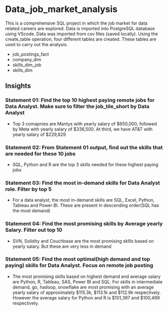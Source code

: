# Data_job_market_analysis
This is a comprehensive SQL project in which the job market for data related careers are explored. Data is imported into PostgreSQL database using VScode. Data was imported from csv files (saved locally). Using the create_table operation, four different tables are created. These tables are used to carry out the analysis. 
- job_postings_fact
- company_dim
- skills_dim_job
- skills_dim

## Insights
### Statement 01: Find the top 10 highest paying remote jobs for Data Analyst. Make sure to filter the job_tile_short by Data Analyst
- Top 3 comapnies are Mantys with yearly salary of $650,000, followed by Meta with yearly salary of $336,500. At third, we have AT&T with yearly salary of $229,829
### Statement 02: From Statement 01 output, find out the skills that are needed for these 10 jobs
- SQL, Python and R are the top 3 skills needed for these highest paying jobs
### Statement 03: Find the most in-demand skills for Data Analyst role. Filter by top 5
- For a data analyst, the most in-demand skills are SQL, Excel, Python, Tableau and Power BI. These are present in descending order(SQL has the most demand)
### Statement 04: Find the most promising skills by Average yearly Salary. Filter out top 10
- SVN, Solidity and Couchbase are the most promising skllls based on yearly salary. But these are very less in demand
### Statement 05: Find the most optimal(high demand and top paying) skills for Data Analyst. Focus on remote job posting
- The most promising skills based on highest demand and average salary are Python, R, Tableau, SAS, Power BI and SQL. For skills in intermediate demand, go, hadoop, snowflake are most promising with an average yearly salary of approximately $115.3k, $113.1k and $112.9k respectively. However the average salary for Python and R is $101,397 and $100,499 respectively. 
